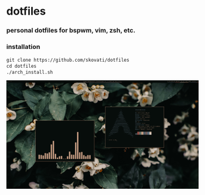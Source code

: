 # dotfiles

### personal dotfiles for bspwm, vim, zsh, etc.

### installation

```
git clone https://github.com/skovati/dotfiles
cd dotfiles
./arch_install.sh
```

![Screenshot](scrot.png)
